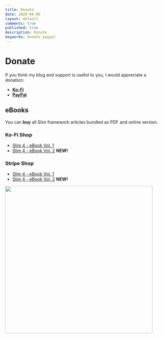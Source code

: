```yaml
---
title: Donate
date: 2020-04-05
layout: default
comments: true
published: true
description: Donate
keywords: donate paypal 
---
```


# Donate

If you think my blog and support is useful to you, I would appreciate a donation:

* **[Ko-Fi](https://ko-fi.com/dopitz)**
* **[PayPal](https://www.paypal.me/dopitz)**

## eBooks

You can **buy** all Slim framework articles bundled as PDF and online version.

### Ko-Fi Shop

* [Slim 4 - eBook Vol. 1](https://ko-fi.com/s/5f182b4b22)
* [Slim 4 - eBook Vol. 2](https://ko-fi.com/dopitz) **NEW!**

### Stripe Shop

* [Slim 4 - eBook Vol. 1](https://buy.stripe.com/3cs7ui5aP9bl156aEF)
* [Slim 4 - eBook Vol. 2](https://buy.stripe.com/00g5maeLpfzJ29a7su) **NEW!**

<div style="text-align: left;">
<a href="https://ko-fi.com/s/5f182b4b22" target="_blank">
<img src="https://user-images.githubusercontent.com/781074/92961116-0293a880-f46f-11ea-9e84-90ef9781e0c8.png" 
    width="480">
</a>
</div>
